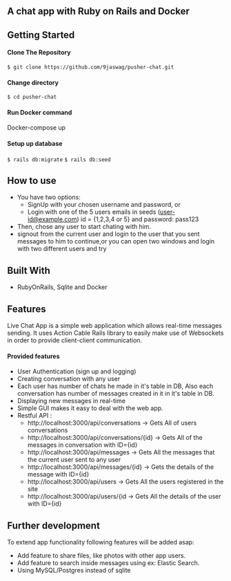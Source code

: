 A chat app with Ruby on Rails and Docker
------

Getting Started
------

#### Clone The Repository
`$ git clone https://github.com/9jaswag/pusher-chat.git`

#### Change directory
`$ cd pusher-chat`

#### Run Docker command
Docker-compose up

#### Setup up database
`$ rails db:migrate`
`$ rails db:seed`

How to use
------
- You have two options:
  - SignUp with your chosen username and password, or
  - Login with one of the 5 users emails in seeds (user-id@example.com) id = {1,2,3,4 or 5}
     and password: pass123
- Then, chose any user to start chating with him.
- signout from the current user and login to the user that you sent messages to him to continue,or
  you can open two windows and login with two different users and try

Built With
------
- RubyOnRails, Sqlite and Docker

## Features

Live Chat App is a simple web application which allows real-time messages 
sending. It uses Action Cable Rails library to easily make use of Websockets
in order to provide client-client communication. 

#### Provided features

 - User Authentication (sign up and logging)
 - Creating conversation with any user
 - Each user has number of chats he made in it's table in DB,
   Also each conversation has number of messages created in it in it's table in DB.
 - Displaying new messages in real-time
 - Simple GUI makes it easy to deal with the web app.
 - Restful API :
      - http://localhost:3000/api/conversations  -> Gets All of users conversations
      - http://localhost:3000/api/conversations/{id} -> Gets All of the messages in conversation with ID={id} 
      - http://localhost:3000/api/messages  -> Gets All the messages that the current user sent to any user
      - http://localhost:3000/api/messages/{id} -> Gets the details of the message with ID={id}
      - http://localhost:3000/api/users -> Gets All the users registered in the site
      - http://localhost:3000/api/users/{id -> Gets All the details of the user with ID={id}

## Further development

To extend app functionality following features will be added asap:
 - Add feature to share files, like photos with other app users.
 - Add feature to search inside messages using ex: Elastic Search.
 - Using MySQL/Postgres instead of sqlite 